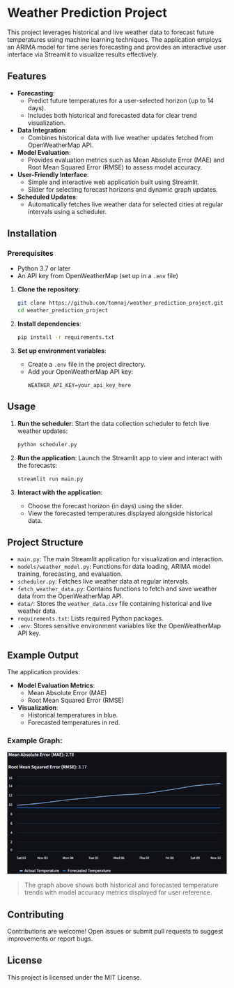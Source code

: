 
# Weather Prediction Project

This project leverages historical and live weather data to forecast future temperatures using machine learning techniques. The application employs an ARIMA model for time series forecasting and provides an interactive user interface via Streamlit to visualize results effectively.

## Features

- **Forecasting**:
  - Predict future temperatures for a user-selected horizon (up to 14 days).
  - Includes both historical and forecasted data for clear trend visualization.
- **Data Integration**:
  - Combines historical data with live weather updates fetched from OpenWeatherMap API.
- **Model Evaluation**:
  - Provides evaluation metrics such as Mean Absolute Error (MAE) and Root Mean Squared Error (RMSE) to assess model accuracy.
- **User-Friendly Interface**:
  - Simple and interactive web application built using Streamlit.
  - Slider for selecting forecast horizons and dynamic graph updates.
- **Scheduled Updates**:
  - Automatically fetches live weather data for selected cities at regular intervals using a scheduler.

## Installation

### Prerequisites
- Python 3.7 or later
- An API key from OpenWeatherMap (set up in a `.env` file)

1. **Clone the repository**:
   ```bash
   git clone https://github.com/tomnaj/weather_prediction_project.git
   cd weather_prediction_project
   ```

2. **Install dependencies**:
   ```bash
   pip install -r requirements.txt
   ```

3. **Set up environment variables**:
   - Create a `.env` file in the project directory.
   - Add your OpenWeatherMap API key:
     ```
     WEATHER_API_KEY=your_api_key_here
     ```

## Usage

1. **Run the scheduler**:
   Start the data collection scheduler to fetch live weather updates:
   ```bash
   python scheduler.py
   ```

2. **Run the application**:
   Launch the Streamlit app to view and interact with the forecasts:
   ```bash
   streamlit run main.py
   ```

3. **Interact with the application**:
   - Choose the forecast horizon (in days) using the slider.
   - View the forecasted temperatures displayed alongside historical data.

## Project Structure

- `main.py`: The main Streamlit application for visualization and interaction.
- `models/weather_model.py`: Functions for data loading, ARIMA model training, forecasting, and evaluation.
- `scheduler.py`: Fetches live weather data at regular intervals.
- `fetch_weather_data.py`: Contains functions to fetch and save weather data from the OpenWeatherMap API.
- `data/`: Stores the `weather_data.csv` file containing historical and live weather data.
- `requirements.txt`: Lists required Python packages.
- `.env`: Stores sensitive environment variables like the OpenWeatherMap API key.

## Example Output

The application provides:
- **Model Evaluation Metrics**:
  - Mean Absolute Error (MAE)
  - Root Mean Squared Error (RMSE)
- **Visualization**:
  - Historical temperatures in blue.
  - Forecasted temperatures in red.

### Example Graph:
![Model Evaluation Example](example_graph.png)

> The graph above shows both historical and forecasted temperature trends with model accuracy metrics displayed for user reference.

## Contributing

Contributions are welcome! Open issues or submit pull requests to suggest improvements or report bugs.

## License

This project is licensed under the MIT License.
